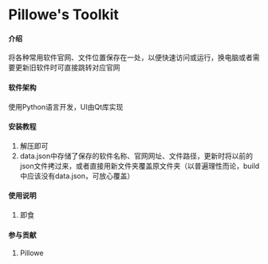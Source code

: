# Pillowe's Toolkit

#### 介绍
将各种常用软件官网、文件位置保存在一处，以便快速访问或运行，换电脑或者需要更新旧软件时可直接跳转对应官网

#### 软件架构
使用Python语言开发，UI由Qt库实现


#### 安装教程

1.  解压即可
2.  data.json中存储了保存的软件名称、官网网址、文件路径，更新时将以前的json文件拷过来，或者直接用新文件夹覆盖原文件夹（以普遍理性而论，build中应该没有data.json，可放心覆盖）

#### 使用说明

1.  即食

#### 参与贡献

1.  Pillowe